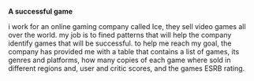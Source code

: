 **A successful game**


i work for an online gaming company called Ice, they sell video games all over the world. my job is to fined patterns that will help the company identify games that will be successful. to help me reach my goal, the company has provided me with a table that contains a list of games, its genres and platforms, how many copies of each game where sold in different regions and, user and critic scores, and the games ESRB rating.

